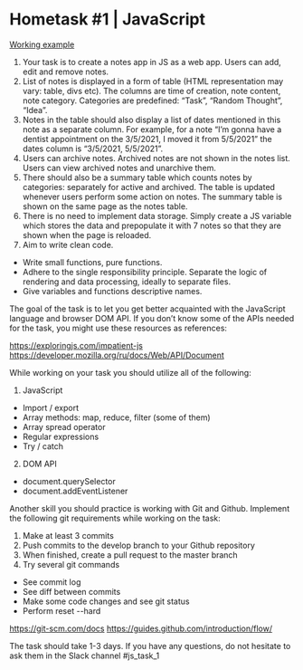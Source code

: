 # Hometask #1 | JavaScript

[Working example](https://inikolas.github.io/radency-java-script-1st-task/)

1. Your task is to create a notes app in JS as a web app. Users can add, edit and remove
notes.
2. List of notes is displayed in a form of table (HTML representation may vary: table, divs
etc). The columns are time of creation, note content, note category. Categories are
predefined: “Task”, “Random Thought”, “Idea”.
3. Notes in the table should also display a list of dates mentioned in this note as a separate
column. For example, for a note “I’m gonna have a dentist appointment on the 3/5/2021,
I moved it from 5/5/2021” the dates column is “3/5/2021, 5/5/2021”.
4. Users can archive notes. Archived notes are not shown in the notes list. Users can view
archived notes and unarchive them.
5. There should also be a summary table which counts notes by categories: separately for
active and archived. The table is updated whenever users perform some action on
notes. The summary table is shown on the same page as the notes table.
6. There is no need to implement data storage. Simply create a JS variable which stores
the data and prepopulate it with 7 notes so that they are shown when the page is
reloaded.
7. Aim to write clean code.
  - Write small functions, pure functions.
  - Adhere to the single responsibility principle. Separate the logic of rendering and
data processing, ideally to separate files.
  - Give variables and functions descriptive names.
  
The goal of the task is to let you get better acquainted with the JavaScript language and
browser DOM API. If you don’t know some of the APIs needed for the task, you might use these
resources as references:

https://exploringjs.com/impatient-js https://developer.mozilla.org/ru/docs/Web/API/Document

While working on your task you should utilize all of the following:

1) JavaScript
  - Import / export
  - Array methods: map, reduce, filter (some of them)
  - Array spread operator
  - Regular expressions
  - Try / catch
2) DOM API
  - document.querySelector
  - document.addEventListener

Another skill you should practice is working with Git and Github. Implement the following git
requirements while working on the task:
1. Make at least 3 commits
2. Push commits to the develop branch to your Github repository
3. When finished, create a pull request to the master branch
4. Try several git commands
  - See commit log
  - See diff between commits
  - Make some code changes and see git status
  - Perform reset --hard
  
https://git-scm.com/docs
https://guides.github.com/introduction/flow/

The task should take 1-3 days. If you have any questions, do not hesitate to ask them in the
Slack channel #js_task_1